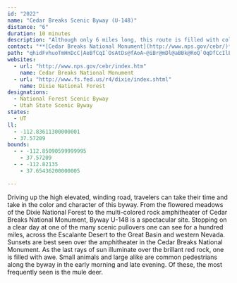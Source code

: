 ```yaml
---
id: "2022"
name: "Cedar Breaks Scenic Byway (U-148)"
distance: "6"
duration: 10 minutes
description: "Although only 6 miles long, this route is filled with color, from the flowered meadows of the Dixie National Forest to the multi-colored rock amphitheatres of Cedar Breaks National Monument."
contact: "**[Cedar Breaks National Monument](http://www.nps.gov/cebr/)**  \r\nDixie National Forest  \r\n435-586-9451  \r\n<br />\r\n**[Dixie National Forest](http://www.fs.fed.us/r4/dixie/index.shtml)**  \r\n435-865-3700"
path: "qhidFvhuoTmHnDcC|AeBfCqI`OsAtDs@fAoA~@iBr@mDl@aBBk@RoQ`OqDfCcIlEiAXyCb@sPfFiEt@}z@fGe[pBmENsAa@e@{@SwAn@ol@QgBcAyCgEmGkDwD_DsAwImBiEsBmBsDoBuMSiEKeFIaAc@eCyAwCu@{@cAm@wJaEkDqAu@Qm@D{BvAy@ZyA?iAUqEyBeB]}FGkAq@g@aBg@yF_AgF[mGm@eBq@[w@Oy@NqGlG{@|Aq@jBeCfK_AxAsApAqDfC_FfDqF`DoC\\sAKoAc@iA{@q@mA[mAOkA?sKCuAQ}@yEaNeB{Du@sAyAaA_A_@sDIuKHsF]uIp@_ASyAy@cBq@a@Gk@L}EdCwYQc@Dk@ZU\\[p@wAtF_A~Ag@ZeA^m@B_Hy@}@LUJ}DbFyBxB"
websites:
  - url: "http://www.nps.gov/cebr/index.htm"
    name: Cedar Breaks National Monument
  - url: "http://www.fs.fed.us/r4/dixie/index.shtml"
    name: Dixie National Forest
designations:
  - National Forest Scenic Byway
  - Utah State Scenic Byway
states:
  - UT
ll:
  - -112.83611300000001
  - 37.57209
bounds:
  - - -112.85090599999995
    - 37.57209
  - - -112.82135
    - 37.65436200000005

---
```


<p>Driving up the high elevated, winding road, travelers can take their time and take in the color and character of this byway. From the flowered meadows of the Dixie National Forest to the multi-colored rock amphitheater of Cedar Breaks National Monument, Byway U-148 is a spectacular site. Stopping on a clear day at one of the many scenic pullovers one can see for a hundred miles, across the Escalante Desert to the Great Basin and western Nevada. Sunsets are best seen over the amphitheater in the Cedar Breaks National Monument. As the last rays of sun illuminate over the brillant red rock, one is filled with awe. Small animals and large alike are common pedestrians along the byway in the early morning and late evening. Of these, the most frequently seen is the mule deer.</p>
